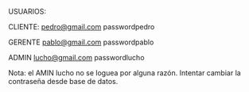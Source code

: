 USUARIOS:

CLIENTE:
pedro@gmail.com
passwordpedro

GERENTE
pablo@gmail.com
passwordpablo

ADMIN
lucho@gmail.com
passwordlucho


Nota: el AMIN lucho no se loguea por alguna razón. Intentar cambiar la contraseña desde base de datos.
